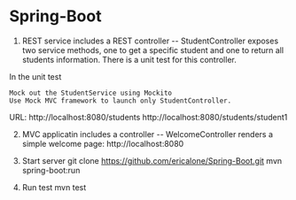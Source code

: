 # Spring-Boot

1. REST service includes a REST controller -- StudentController exposes two service methods, one to get a specific student and one to return all students information. There is a unit test for this controller.

In the unit test

    Mock out the StudentService using Mockito
    Use Mock MVC framework to launch only StudentController.

URL:
    http://localhost:8080/students
    http://localhost:8080/students/student1

2. MVC applicatin includes a controller -- WelcomeController renders a simple welcome page:
    http://localhost:8080

3. Start server
   git clone https://github.com/ericalone/Spring-Boot.git
   mvn spring-boot:run

4. Run test
   mvn test
